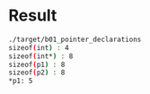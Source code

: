 # Result

```bash
./target/b01_pointer_declarations
sizeof(int) : 4
sizeof(int*) : 8
sizeof(p1) : 8
sizeof(p2) : 8
*p1: 5
```
